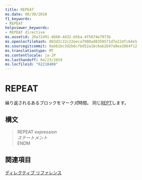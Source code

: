 ```yaml
---
title: REPEAT
ms.date: 08/30/2018
f1_keywords:
- REPEAT
helpviewer_keywords:
- REPEAT directive
ms.assetid: 26a72d91-d6b0-4d32-b5ba-4f5074e7973b
ms.openlocfilehash: 883d2c22c22eeca7908ad8350571d7e224fc64e5
ms.sourcegitcommit: 0ab61bc3d2b6cfbd52a16c6ab2b97a8ea1864f12
ms.translationtype: MT
ms.contentlocale: ja-JP
ms.lasthandoff: 04/23/2019
ms.locfileid: "62210408"
---
```

# <a name="repeat"></a>REPEAT

繰り返されるあるブロックをマーク*式*時間。 同じ[REPT](../../assembler/masm/rept.md)します。

## <a name="syntax"></a>構文

> REPEAT *expression*<br/>
> *ステートメント*<br/>
> ENDM

## <a name="see-also"></a>関連項目

[ディレクティブ リファレンス](../../assembler/masm/directives-reference.md)<br/>